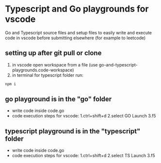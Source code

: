 # Typescript and Go playgrounds for vscode

Go and Typescript source files and setup files to easily write and execute code
in vscode before submitting elsewhere (for example to leetcode)

## setting up after git pull or clone

1. in vscode open workspace from a file (use go-and-typescript-playgrounds.code-workspace)
2. in terminal for typescript folder run:

```bash
npm i
```

## go playground is in the "go" folder

- write code inside code.go
- code execution steps for vscode:
  1.ctrl+shift+d
  2.select GO Launch
  3.f5

## typescript playground is in the "typescript" folder

- write code inside code.go
- code execution steps for vscode:
  1.ctrl+shift+d
  2.select TS Launch
  3.f5
